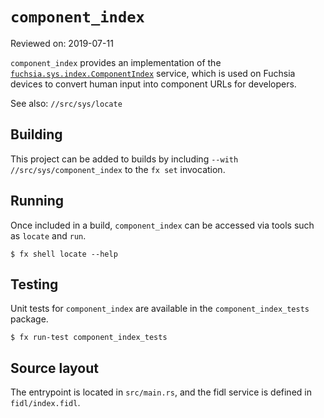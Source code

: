 # `component_index`

Reviewed on: 2019-07-11

`component_index` provides an implementation of the
[`fuchsia.sys.index.ComponentIndex`](fidl/index.fidl) service, which is used on
Fuchsia devices to convert human input into component URLs for developers.

See also: `//src/sys/locate`

## Building

This project can be added to builds by including `--with
//src/sys/component_index` to the `fx set` invocation.

## Running

Once included in a build, `component_index` can be accessed via tools such as
`locate` and `run`.

```
$ fx shell locate --help
```

## Testing

Unit tests for `component_index` are available in the `component_index_tests`
package.

```
$ fx run-test component_index_tests
```

## Source layout

The entrypoint is located in `src/main.rs`, and the fidl service is defined in
`fidl/index.fidl`.
